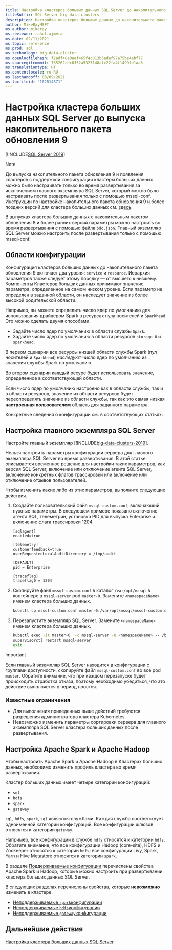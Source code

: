 ```yaml
---
title: Настройка кластеров больших данных SQL Server до накопительного пакета обновления 9
titleSuffix: SQL Server big data clusters
description: Настройка кластеров больших данных до накопительного пакета обновления 9
author: MikeRayMSFT
ms.author: mikeray
ms.reviewer: rahul.ajmera
ms.date: 02/11/2021
ms.topic: reference
ms.prod: sql
ms.technology: big-data-cluster
ms.openlocfilehash: f2adf48a0aef465f4c013b5adaf97a75be4abf77
ms.sourcegitcommit: 765262cdc6352a5325148afc22fa4f1499fe1aa3
ms.translationtype: HT
ms.contentlocale: ru-RU
ms.lasthandoff: 03/09/2021
ms.locfileid: "102514871"
---
```

# <a name="configure-a-sql-server-big-data-cluster---pre-cu9-release"></a>Настройка кластера больших данных SQL Server до выпуска накопительного пакета обновления 9

[!INCLUDE[SQL Server 2019](../includes/applies-to-version/sqlserver2019.md)]

> [!NOTE]
> До выпуска накопительного пакета обновления 9 и появления кластеров с поддержкой конфигурации кластеры больших данных можно было настраивать только во время развертывания за исключением главного экземпляра SQL Server, который можно было настраивать после развертывания только с помощью mssql-conf. Инструкции по настройке накопительного пакета обновления 9 и более поздних версий для кластера больших данных см. [здесь](configure-bdc-overview.md).


В выпусках кластера больших данных с накопительным пакетом обновления 8 и более ранних версий параметры можно настроить во время развертывания с помощью файла `bdc.json`. Главный экземпляр SQL Server можно настроить после развертывания только с помощью mssql-conf.

## <a name="configuration-scopes"></a>Области конфигурации
Конфигурация кластеров больших данных до накопительного пакета обновления 9 включает два уровня: `service` и `resource`. Иерархия параметров также следует этому порядку — от высшего к низшему. Компоненты Кластеров больших данных принимают значение параметра, определенное на самом низком уровне. Если параметр не определен в заданной области, он наследует значение из более высокой родительской области.

Например, вы можете определить число ядер по умолчанию для использования драйвером Spark в ресурсах пула носителей и `Sparkhead`. Это можно сделать двумя способами.

* Задайте число ядер по умолчанию в области службы `Spark`. 
* Задайте число ядер по умолчанию в области ресурсов `storage-0` и `sparkhead`.

В первом сценарии все ресурсы низшей области службы Spark (пул носителей и `Sparkhead`) *наследуют* число ядер по умолчанию из значения службы Spark по умолчанию.

Во втором сценарии каждый ресурс будет использовать значение, определенное в соответствующей области.

Если число ядер по умолчанию настроено как в области службы, так и в области ресурсов, значение из области ресурсов будет переопределять значение из области службы, так как это самая низкая **настроенная пользователем** область для заданного параметра.

Конкретные сведения о конфигурации см. в соответствующих статьях:

## <a name="configure-the-sql-server-master-instance"></a>Настройка главного экземпляра SQL Server
Настройте главный экземпляр [!INCLUDE[big-data-clusters-2019](../includes/ssbigdataclusters-ss-nover.md)].

Нельзя настроить параметры конфигурации сервера для главного экземпляра SQL Server во время развертывания. В этой статье описывается временное решение для настройки таких параметров, как версия SQL Server, включение или отключение агента SQL Server, включение конкретных флагов трассировки или включение или отключение отзывов пользователей.

Чтобы изменить какие либо из этих параметров, выполните следующие действия.

1. Создайте пользовательский файл `mssql-custom.conf`, включающий нужные параметры. В следующем примере показано включение агента SQL, телеметрии, установка PID для выпуска Enterprise и включение флага трассировки 1204.

   ```
   [sqlagent]
   enabled=true
   
   [telemetry]
   customerfeedback=true
   userRequestedLocalAuditDirectory = /tmp/audit

   [DEFAULT]
   pid = Enterprise

   [traceflag]
   traceflag0 = 1204
   ```

1. Скопируйте файл `mssql-custom.conf` в каталог `/var/opt/mssql` в контейнере в `mssql-server` pod `master-0`. Замените `<namespaceName>` именем кластера больших данных.

   ```bash
   kubectl cp mssql-custom.conf master-0:/var/opt/mssql/mssql-custom.conf -c mssql-server -n <namespaceName>
   ```

1. Перезапустите экземпляр SQL Server.  Замените `<namespaceName>` именем кластера больших данных.

   ```bash
   kubectl exec -it master-0  -c mssql-server -n <namespaceName> -- /bin/bash
   supervisorctl restart mssql-server
   exit
   ```

> [!IMPORTANT]
> Если главный экземпляр SQL Server находится в конфигурации с группами доступности, скопируйте файл `mssql-custom.conf` во все pod `master`. Обратите внимание, что при каждом перезапуске будет происходить отработка отказа, поэтому необходимо убедиться, что это действие выполняется в период простоя.

### <a name="known-limitations"></a>Известные ограничения

- Для выполнения приведенных выше действий требуются разрешения администратора кластера Kubernetes.
- Невозможно изменить параметры сортировки сервера для главного экземпляра SQL Server кластера больших данных после развертывания.

## <a name="configure-apache-spark-and-apache-hadoop"></a>Настройка Apache Spark и Apache Hadoop
Чтобы настроить Apache Spark и Apache Hadoop в Кластерах больших данных, необходимо изменить профиль кластера во время развертывания.

Кластер больших данных имеет четыре категории конфигураций: 

- `sql` 
- `hdfs` 
- `spark` 
- `gateway` 

`sql`, `hdfs`, `spark`, `sql` являются службами. Каждая служба соответствует одноименной категории конфигураций. Все конфигурации шлюзов относятся к категории `gateway`. 

Например, все конфигурации в службе `hdfs` относятся к категории `hdfs`. Обратите внимание, что все конфигурации Hadoop (core-site), HDFS и Zookeeper относятся к категории `hdfs`; все конфигурации Livy, Spark, Yarn и Hive Metastore относятся к категории `spark`. 

В разделе [Поддерживаемые конфигурации](reference-config-spark-hadoop.md) перечислены свойства Apache Spark и Hadoop, которые можно настроить при развертывании кластера больших данных SQL Server.

В следующих разделах перечислены свойства, которые **невозможно** изменить в кластере.

- [Неподдерживаемые `spark`конфигурации](reference-config-spark-hadoop.md#unsupported-spark-configurations)
- [Неподдерживаемые `hdfs`конфигурации](reference-config-spark-hadoop.md#unsupported-hdfs-configurations)
- [Неподдерживаемые `gateway`конфигурации](reference-config-spark-hadoop.md#unsupported-gateway-configurations)

## <a name="next-steps"></a>Дальнейшие действия

[Настройка кластера больших данных SQL Server](configure-bdc-overview.md)